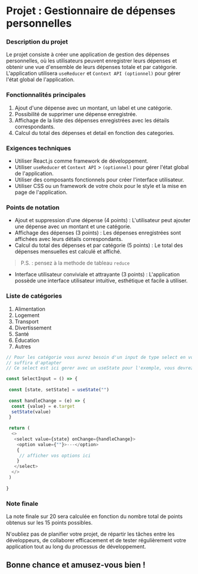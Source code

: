 # Projet : Gestionnaire de dépenses personnelles

### Description du projet
Le projet consiste à créer une application de gestion des dépenses personnelles, où les utilisateurs peuvent enregistrer leurs dépenses et obtenir une vue d'ensemble de leurs dépenses totale et par catégorie. L'application utilisera `useReducer` et `Context API (optionnel)` pour gérer l'état global de l'application.

### Fonctionnalités principales
1. Ajout d'une dépense avec un montant, un label et une catégorie.
2. Possibilité de supprimer une dépense enregistrée.
3. Affichage de la liste des dépenses enregistrées avec les détails correspondants.
4. Calcul du total des dépenses et detail en fonction des categories.

### Exigences techniques
- Utiliser React.js comme framework de développement.
- Utiliser `useReducer` et `Context API` > `(optionnel)` pour gérer l'état global de l'application.
- Utiliser des composants fonctionnels pour créer l'interface utilisateur.
- Utiliser CSS ou un framework de votre choix pour le style et la mise en page de l'application.

### Points de notation
- Ajout et suppression d'une dépense (4 points) : L'utilisateur peut ajouter une dépense avec un montant et une catégorie.
- Affichage des dépenses (3 points) : Les dépenses enregistrées sont affichées avec leurs détails correspondants.
- Calcul du total des dépenses et par catégorie (5 points) : Le total des dépenses mensuelles est calculé et affiché.
>P.S. : pensez à la methode de tableau `reduce`
- Interface utilisateur conviviale et attrayante (3 points) : L'application possède une interface utilisateur intuitive, esthétique et facile à utiliser.

### Liste de catégories
1. Alimentation
2. Logement
3. Transport
4. Divertissement
5. Santé
6. Éducation
7. Autres

````js
// Pour les catégorie vous aurez besoin d'un input de type select en voici un qu'il 
// suffira d'aptapter
// Ce select est ici gerer avec un useState pour l'exemple, vous devrez le gerer avec un reducer

const SelectInput = () => {
 
 const [state, setState] = useState("")
 
 const handleChange = (e) => {
  const {value} = e.target
  setState(value)
 }
 
 return (
  <>
   <select value={state} onChange={handleChange}>
    <option value={""}>---</option>
    {
     // afficher vos options ici
    }
   </select>
  </>
 )
 
}

````

### Note finale
La note finale sur 20 sera calculée en fonction du nombre total de points obtenus sur les 15 points possibles.

N'oubliez pas de planifier votre projet, de répartir les tâches entre les développeurs, de collaborer efficacement et de tester régulièrement votre application tout au long du processus de développement.

## Bonne chance et amusez-vous bien !
